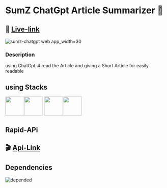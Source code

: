 # SumZ ChatGpt Article Summarizer 🏰
## 🔗 [Live-link](https://sumz-chatgpt.web.app/)

![sumz-chatgpt web app_width=30](https://github.com/user-attachments/assets/67f50789-6a33-42df-bfc1-755c10e51e2a)



### Description
<p>using ChatGpt-4 read the Article and giving a Short Article for easily readable </p>

## using Stacks
<p align="left">
<img width=59 src="https://img.icons8.com/?size=100&id=bzf0DqjXFHIW&format=png&color=000000"><img width=59 src="https://img.icons8.com/?size=100&id=A6r5yddU9uA0&format=png&color=000000"/>
<img width=59 src="https://img.icons8.com/?size=100&id=fO5yVwARGUEB&format=png&color=000000"><img width=59 src="https://img.icons8.com/?size=100&id=4PiNHtUJVbLs&format=png&color=000000"/>
</p>

## Rapid-APi
## 🎬 [Api-Link](https://rapidapi.com/restyler/api/article-extractor-and-summarizer)

## Dependencies
![depended](https://github.com/user-attachments/assets/61b25f1a-6b84-46c9-a005-4fa4f88cba63)




